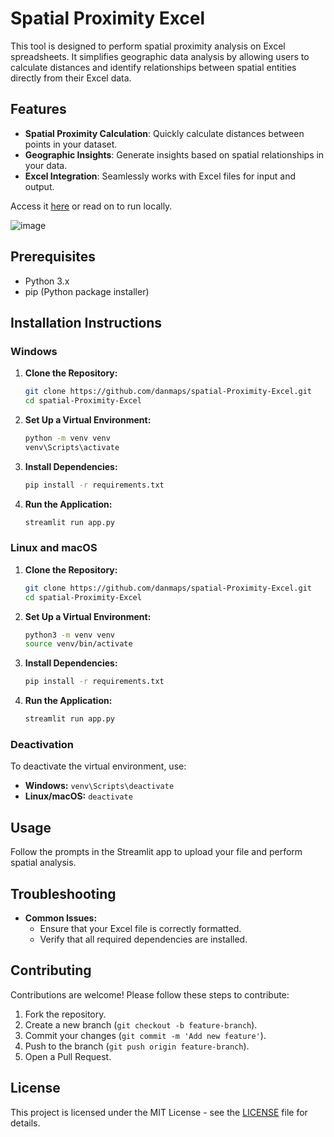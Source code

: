# Spatial Proximity Excel

This tool is designed to perform spatial proximity analysis on Excel spreadsheets. It simplifies geographic data analysis by allowing users to calculate distances and identify relationships between spatial entities directly from their Excel data.

## Features

- **Spatial Proximity Calculation**: Quickly calculate distances between points in your dataset.
- **Geographic Insights**: Generate insights based on spatial relationships in your data.
- **Excel Integration**: Seamlessly works with Excel files for input and output.

Access it [here](https://spatial-proximity-excel.streamlit.app/) or read on to run locally.

![image](https://github.com/user-attachments/assets/4cceca3f-826b-49d7-bda8-4f0cacfb91b7)

## Prerequisites

- Python 3.x
- pip (Python package installer)

## Installation Instructions

### Windows

1. **Clone the Repository:**
   ```bash
   git clone https://github.com/danmaps/spatial-Proximity-Excel.git
   cd spatial-Proximity-Excel
   ```

2. **Set Up a Virtual Environment:**
   ```bash
   python -m venv venv
   venv\Scripts\activate
   ```

3. **Install Dependencies:**
   ```bash
   pip install -r requirements.txt
   ```

4. **Run the Application:**
   ```bash
   streamlit run app.py
   ```

### Linux and macOS

1. **Clone the Repository:**
   ```bash
   git clone https://github.com/danmaps/spatial-Proximity-Excel.git
   cd spatial-Proximity-Excel
   ```

2. **Set Up a Virtual Environment:**
   ```bash
   python3 -m venv venv
   source venv/bin/activate
   ```

3. **Install Dependencies:**
   ```bash
   pip install -r requirements.txt
   ```

4. **Run the Application:**
   ```bash
   streamlit run app.py
   ```

### Deactivation
To deactivate the virtual environment, use:
- **Windows:** `venv\Scripts\deactivate`
- **Linux/macOS:** `deactivate`

## Usage

Follow the prompts in the Streamlit app to upload your file and perform spatial analysis.

## Troubleshooting

- **Common Issues:** 
  - Ensure that your Excel file is correctly formatted.
  - Verify that all required dependencies are installed.

## Contributing

Contributions are welcome! Please follow these steps to contribute:

1. Fork the repository.
2. Create a new branch (`git checkout -b feature-branch`).
3. Commit your changes (`git commit -m 'Add new feature'`).
4. Push to the branch (`git push origin feature-branch`).
5. Open a Pull Request.

## License

This project is licensed under the MIT License - see the [LICENSE](LICENSE) file for details.
